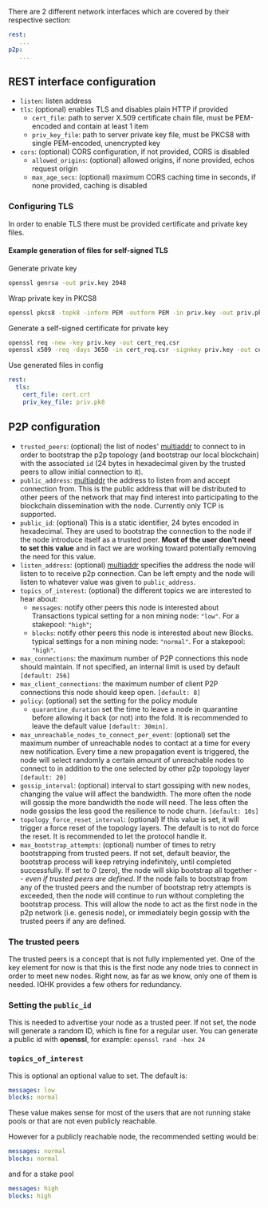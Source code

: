 There are 2 different network interfaces which are covered by their respective section:

```yaml
rest:
   ...
p2p:
   ...
```

## REST interface configuration

- `listen`: listen address
- `tls`: (optional) enables TLS and disables plain HTTP if provided
  - `cert_file`: path to server X.509 certificate chain file, must be PEM-encoded and contain at least 1 item
  - `priv_key_file`: path to server private key file, must be PKCS8 with single PEM-encoded, unencrypted key
- `cors`: (optional) CORS configuration, if not provided, CORS is disabled
  - `allowed_origins`: (optional) allowed origins, if none provided, echos request origin
  - `max_age_secs`: (optional) maximum CORS caching time in seconds, if none provided, caching is disabled

### Configuring TLS

In order to enable TLS there must be provided certificate and private key files.

#### Example generation of files for self-signed TLS

Generate private key

```bash
openssl genrsa -out priv.key 2048
```

Wrap private key in PKCS8

```bash
openssl pkcs8 -topk8 -inform PEM -outform PEM -in priv.key -out priv.pk8 -nocrypt
```

Generate a self-signed certificate for private key

```bash
openssl req -new -key priv.key -out cert_req.csr
openssl x509 -req -days 3650 -in cert_req.csr -signkey priv.key -out cert.crt
```

Use generated files in config

```yaml
rest:
  tls:
    cert_file: cert.crt
    priv_key_file: priv.pk8
```

## P2P configuration

- `trusted_peers`: (optional) the list of nodes' [multiaddr][multiaddr] to connect to in order to
    bootstrap the p2p topology (and bootstrap our local blockchain) with the associated `id` (24 bytes
    in hexadecimal given by the trusted peers to allow initial connection to it).
- `public_address`: [multiaddr][multiaddr] the address to listen from and accept connection
    from. This is the public address that will be distributed to other peers
    of the network that may find interest into participating to the blockchain
    dissemination with the node.  Currently only TCP is supported.
- `public_id`: (optional) This is a static identifier, 24 bytes encoded in hexadecimal. They are used
  to bootstrap the connection to the node if the node introduce itself as a trusted peer.
  **Most of the user don't need to set this value** and in fact we are working toward potentially
  removing the need for this value.
- `listen_address`: (optional) [multiaddr][multiaddr] specifies the address the node
    will listen to to receive p2p connection. Can be left empty and the node will listen
    to whatever value was given to `public_address`.
- `topics_of_interest`: (optional) the different topics we are interested to hear about:
  - `messages`: notify other peers this node is interested about Transactions
    typical setting for a non mining node: `"low"`. For a stakepool: `"high"`;
  - `blocks`: notify other peers this node is interested about new Blocks.
    typical settings for a non mining node: `"normal"`. For a stakepool: `"high"`.
- `max_connections`: the maximum number of P2P connections this node should
    maintain. If not specified, an internal limit is used by default `[default: 256]`
- `max_client_connections`: the maximum number of client P2P connections this
    node should keep open. `[default: 8]`
- `policy`: (optional) set the setting for the policy module
  - `quarantine_duration` set the time to leave a node in quarantine before allowing
    it back (or not) into the fold.
    It is recommended to leave the default value `[default: 30min]`.
- `max_unreachable_nodes_to_connect_per_event`: (optional) set the maximum number of unreachable nodes
  to contact at a time for every new notification.
  Every time a new propagation event is triggered, the node will select
  randomly a certain amount of unreachable nodes to connect to in addition
  to the one selected by other p2p topology layer `[default: 20]`
- `gossip_interval`: (optional) interval to start gossiping with new nodes,
  changing the value will affect the bandwidth. The more often the node will
  gossip the more bandwidth the node will need. The less often the node gossips
  the less good the resilience to node churn. `[default: 10s]`
- `topology_force_reset_interval`: (optional) If this value is set, it will
  trigger a force reset of the topology layers. The default is to not do
  force the reset. It is recommended to let the protocol handle it.
- `max_bootstrap_attempts`: (optional) number of times to retry bootstrapping from trusted peers.
  If not set, default beavior, the bootstrap process will keep retrying indefinitely, until completed successfully.
  If set to *0* (zero), the node will skip bootstrap all together -- *even if trusted peers are defined*.
  If the node fails to bootstrap from any of the trusted peers and the number of bootstrap retry attempts is exceeded,
  then the node will continue to run without completing the bootstrap process.
  This will allow the node to act as the first node in the p2p network (i.e. genesis node),
  or immediately begin gossip with the trusted peers if any are defined.

### The trusted peers

The trusted peers is a concept that is not fully implemented yet. One of the key element
for now is that this is the first node any node tries to connect in order to meet new nodes.
Right now, as far as we know, only one of them is needed. IOHK provides a few others for
redundancy.

### Setting the `public_id`

This is needed to advertise your node as a trusted peer.
If not set, the node will generate a random ID, which is fine for a regular user.
You can generate a public id with **openssl**, for example: `openssl rand -hex 24`

### `topics_of_interest`

This is optional an optional value to set. The default is:

```yaml
messages: low
blocks: normal
```

These value makes sense for most of the users that are not running stake pools or
that are not even publicly reachable.

However for a publicly reachable node, the recommended setting would be:

```yaml
messages: normal
blocks: normal
```

and for a stake pool

```yaml
messages: high
blocks: high
```

[multiaddr]: https://github.com/multiformats/multiaddr
[`jcli key`]: ../jcli/key.md
